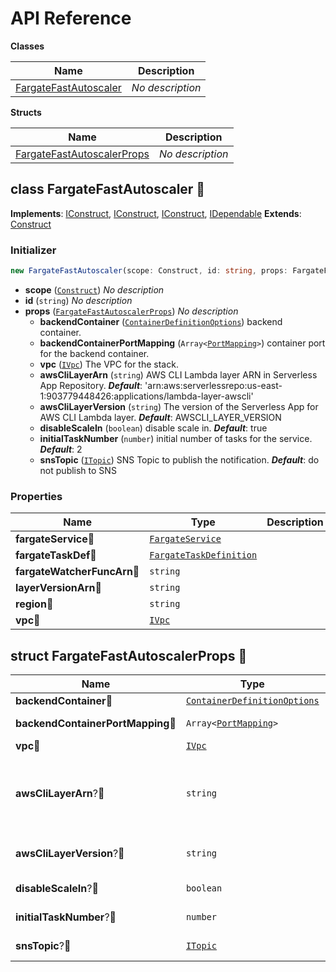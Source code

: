 # API Reference

**Classes**

Name|Description
----|-----------
[FargateFastAutoscaler](#cdk-fargate-fastautlscaler-fargatefastautoscaler)|*No description*


**Structs**

Name|Description
----|-----------
[FargateFastAutoscalerProps](#cdk-fargate-fastautlscaler-fargatefastautoscalerprops)|*No description*



## class FargateFastAutoscaler 🔹 <a id="cdk-fargate-fastautlscaler-fargatefastautoscaler"></a>



__Implements__: [IConstruct](#constructs-iconstruct), [IConstruct](#aws-cdk-core-iconstruct), [IConstruct](#constructs-iconstruct), [IDependable](#aws-cdk-core-idependable)
__Extends__: [Construct](#aws-cdk-core-construct)

### Initializer




```ts
new FargateFastAutoscaler(scope: Construct, id: string, props: FargateFastAutoscalerProps)
```

* **scope** (<code>[Construct](#aws-cdk-core-construct)</code>)  *No description*
* **id** (<code>string</code>)  *No description*
* **props** (<code>[FargateFastAutoscalerProps](#cdk-fargate-fastautlscaler-fargatefastautoscalerprops)</code>)  *No description*
  * **backendContainer** (<code>[ContainerDefinitionOptions](#aws-cdk-aws-ecs-containerdefinitionoptions)</code>)  backend container. 
  * **backendContainerPortMapping** (<code>Array<[PortMapping](#aws-cdk-aws-ecs-portmapping)></code>)  container port for the backend container. 
  * **vpc** (<code>[IVpc](#aws-cdk-aws-ec2-ivpc)</code>)  The VPC for the stack. 
  * **awsCliLayerArn** (<code>string</code>)  AWS CLI Lambda layer ARN in Serverless App Repository. __*Default*__: 'arn:aws:serverlessrepo:us-east-1:903779448426:applications/lambda-layer-awscli'
  * **awsCliLayerVersion** (<code>string</code>)  The version of the Serverless App for AWS CLI Lambda layer. __*Default*__: AWSCLI_LAYER_VERSION
  * **disableScaleIn** (<code>boolean</code>)  disable scale in. __*Default*__: true
  * **initialTaskNumber** (<code>number</code>)  initial number of tasks for the service. __*Default*__: 2
  * **snsTopic** (<code>[ITopic](#aws-cdk-aws-sns-itopic)</code>)  SNS Topic to publish the notification. __*Default*__: do not publish to SNS



### Properties


Name | Type | Description 
-----|------|-------------
**fargateService**🔹 | <code>[FargateService](#aws-cdk-aws-ecs-fargateservice)</code> | <span></span>
**fargateTaskDef**🔹 | <code>[FargateTaskDefinition](#aws-cdk-aws-ecs-fargatetaskdefinition)</code> | <span></span>
**fargateWatcherFuncArn**🔹 | <code>string</code> | <span></span>
**layerVersionArn**🔹 | <code>string</code> | <span></span>
**region**🔹 | <code>string</code> | <span></span>
**vpc**🔹 | <code>[IVpc](#aws-cdk-aws-ec2-ivpc)</code> | <span></span>



## struct FargateFastAutoscalerProps 🔹 <a id="cdk-fargate-fastautlscaler-fargatefastautoscalerprops"></a>






Name | Type | Description 
-----|------|-------------
**backendContainer**🔹 | <code>[ContainerDefinitionOptions](#aws-cdk-aws-ecs-containerdefinitionoptions)</code> | backend container.
**backendContainerPortMapping**🔹 | <code>Array<[PortMapping](#aws-cdk-aws-ecs-portmapping)></code> | container port for the backend container.
**vpc**🔹 | <code>[IVpc](#aws-cdk-aws-ec2-ivpc)</code> | The VPC for the stack.
**awsCliLayerArn**?🔹 | <code>string</code> | AWS CLI Lambda layer ARN in Serverless App Repository.<br/>__*Default*__: 'arn:aws:serverlessrepo:us-east-1:903779448426:applications/lambda-layer-awscli'
**awsCliLayerVersion**?🔹 | <code>string</code> | The version of the Serverless App for AWS CLI Lambda layer.<br/>__*Default*__: AWSCLI_LAYER_VERSION
**disableScaleIn**?🔹 | <code>boolean</code> | disable scale in.<br/>__*Default*__: true
**initialTaskNumber**?🔹 | <code>number</code> | initial number of tasks for the service.<br/>__*Default*__: 2
**snsTopic**?🔹 | <code>[ITopic](#aws-cdk-aws-sns-itopic)</code> | SNS Topic to publish the notification.<br/>__*Default*__: do not publish to SNS



